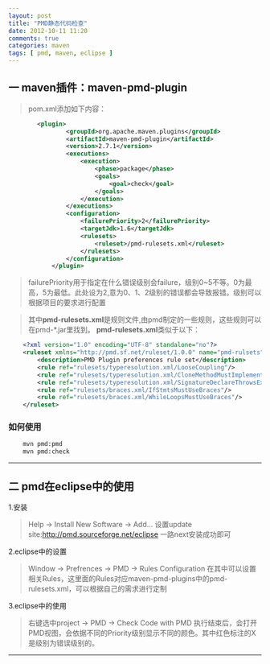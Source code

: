 ```yaml
---
layout: post
title: "PMD静态代码检查"
date: 2012-10-11 11:20
comments: true
categories: maven
tags: [ pmd, maven, eclipse ]
---
```


## 一 maven插件：maven-pmd-plugin
>pom.xml添加如下内容：

``` xml
		<plugin>
				<groupId>org.apache.maven.plugins</groupId>
				<artifactId>maven-pmd-plugin</artifactId>
				<version>2.7.1</version>
				<executions>
					<execution>
						<phase>package</phase>
						<goals>
							<goal>check</goal>
						</goals>
					</execution>
				</executions>
				<configuration>
					<failurePriority>2</failurePriority>
					<targetJdk>1.6</targetJdk>
					<rulesets>
						<ruleset>/pmd-rulesets.xml</ruleset>
					</rulesets>
				</configuration>
			</plugin>
```
>failurePriority用于指定在什么错误级别会failure，级别0~5不等。0为最高，5为最低。此处设为2,意为0、1、2级别的错误都会导致报错。级别可以根据项目的要求进行配置
<!--more-->
>其中**pmd-rulesets.xml**是规则文件,由pmd制定的一些规则，这些规则可以在pmd-*.jar里找到。 **pmd-rulesets.xml**类似于以下：

```xml
    <?xml version="1.0" encoding="UTF-8" standalone="no"?>
	<ruleset xmlns="http://pmd.sf.net/ruleset/1.0.0" name="pmd-rulsets" xmlns:xsi="http://www.w3.org/2001/XMLSchema-instance" xsi:noNamespaceSchemaLocation="http://pmd.sf.net/ruleset_xml_schema.xsd" xsi:schemaLocation="http://pmd.sf.net/ruleset/1.0.0 http://pmd.sf.net/ruleset_xml_schema.xsd">
  	 	<description>PMD Plugin preferences rule set</description>
   		<rule ref="rulesets/typeresolution.xml/LooseCoupling"/>
   		<rule ref="rulesets/typeresolution.xml/CloneMethodMustImplementCloneable"/>
   		<rule ref="rulesets/typeresolution.xml/SignatureDeclareThrowsException"/>
  		<rule ref="rulesets/braces.xml/IfStmtsMustUseBraces"/>
   		<rule ref="rulesets/braces.xml/WhileLoopsMustUseBraces"/>
	</ruleset>
```

### 如何使用
``` sh
	mvn pmd:pmd
	mvn pmd:check
```
---
## 二 pmd在eclipse中的使用
1.安装
>Help -> Install New Software -> Add...
>设置update site:<http://pmd.sourceforge.net/eclipse>
>一路next安装成功即可

2.eclipse中的设置
>Window -> Prefrences -> PMD -> Rules Configuration
>在其中可以设置相关Rules，这里面的Rules对应maven-pmd-plugins中的pmd-rulesets.xml，可以根据自己的需求进行定制

3.eclipse中的使用
>右键选中project -> PMD -> Check Code with PMD
>执行结束后，会打开PMD视图，会依据不同的Priority级别显示不同的颜色。其中红色标注的X是级别为错误级别的。

---
